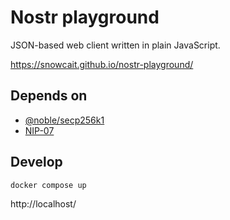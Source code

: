 # Nostr playground

JSON-based web client written in plain JavaScript.

https://snowcait.github.io/nostr-playground/

## Depends on

- [@noble/secp256k1](https://github.com/paulmillr/noble-secp256k1)
- [NIP-07](https://github.com/nostr-protocol/nips/blob/master/07.md)

## Develop

```sh
docker compose up
```

http://localhost/
